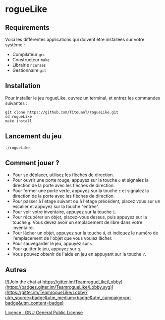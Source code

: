 # rogueLike

## Requirements

Voici les différentes applications qui doivent être installées sur votre système :

- Compilateur `gcc`
- Constructeur `make`
- Librairie `ncurses`
- Gestionnaire `git`

## Installation

Pour installer le jeu rogueLike, ouvrez un terminal, et entrez les commandes suivantes :

```
git clone https://github.com/TitouanT/rogueLike.git
cd rogueLike
make install
```

## Lancement du jeu

```
./rogueLike
```

## Comment jouer ?

- Pour se déplacer, utilisez les flèches de direction.
- Pour ouvrir une porte rouge, appuyez sur la touche `o` et signalez la direction de la porte avec les flèches de direction.
- Pour fermer une porte verte, appuyez sur la touche `c` et signalez la direction de la porte avec les flèches de direction.
- Pour passer à l'étage suivant ou à l'étage précédent, placez vous sur un escalier et appuyez sur la touche "entrée".
- Pour voir votre inventaire, appuyez sur la touche `i`.
- Pour récupérer un objet, placez-vous dessus, puis appuyez sur la touche `g`. Vous devez avoir un emplacement de libre dans votre inventaire.
- Pour lâcher un objet, appuyez sur la touche `d`, et indiquez le numéro de l'emplacement de l'objet que vous voulez lâcher.
- Pour sauvegarder le jeu, appuyez sur `s`.
- Pour quitter le jeu, appuyez sur `q`.
- Vous pouvez obtenir de l'aide en jeu en appuyant sur la touche `?`.

## Autres

[![Join the chat at https://gitter.im/TeamrogueLike/Lobby](https://badges.gitter.im/TeamrogueLike/Lobby.svg)](https://gitter.im/TeamrogueLike/Lobby?utm_source=badge&utm_medium=badge&utm_campaign=pr-badge&utm_content=badge)

[Licence : GNU General Public License](https://raw.githubusercontent.com/TitouanT/rogueLike/master/LICENSE)

